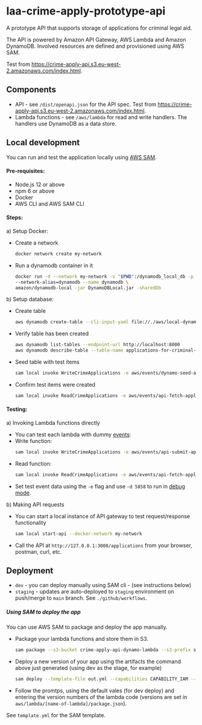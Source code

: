 # laa-crime-apply-prototype-api

A prototype API that supports storage of applications for criminal legal aid.

The API is powered by Amazon API Gateway, AWS Lambda and Amazon DynamoDB. Involved resources are defined and provisioned using AWS SAM.

Test from https://crime-apply-api.s3.eu-west-2.amazonaws.com/index.html.

## Components

* API - see `/dist/openapi.json` for the API spec. Test from https://crime-apply-api.s3.eu-west-2.amazonaws.com/index.html.
* Lambda functions - see `/aws/lambda` for read and write handlers. The handlers use DynamoDB as a data store.

## Local development

You can run and test the application locally using [AWS SAM](https://docs.aws.amazon.com/serverless-application-model/latest/developerguide/what-is-sam.html).

#### Pre-requisites:
* Node.js 12 or above
* npm 6 or above
* Docker
* AWS CLI and AWS SAM CLI

#### Steps:
a) Setup Docker:
  * Create a network
    ```sh
    docker network create my-network
    ```
  * Run a dynamodb container in it
    ```sh
    docker run -d --network my-network -v "$PWD":/dynamodb_local_db -p 8000:8000 \
    --network-alias=dynamodb --name dynamodb \
    amazon/dynamodb-local -jar DynamoDBLocal.jar -sharedDb
    ```
b) Setup database:
  * Create table
    ```sh
    aws dynamodb create-table --cli-input-yaml file://./aws/local-dynamo.yml --endpoint-url http://localhost:8000
    ```
  * Verify table has been created
    ```sh
    aws dynamodb list-tables --endpoint-url http://localhost:8000
    aws dynamodb describe-table --table-name applications-for-criminal-legal-aid-dev --endpoint-url http://localhost:8000
    ```
  * Seed table with test items
    ```sh
    sam local invoke WriteCrimeApplications -e aws/events/dynamo-seed-applications.json --docker-network my-network
    ```
  * Confirm test items were created
    ```sh
    sam local invoke ReadCrimeApplications -e aws/events/api-fetch-applications.json --docker-network my-network
    ```

#### Testing:
a) Invoking Lambda functions directly
* You can test each lambda with dummy [events](https://docs.aws.amazon.com/lambda/latest/dg/gettingstarted-concepts.html#gettingstarted-concepts-event):
* Write function:
  ```sh
  sam local invoke WriteCrimeApplications -e aws/events/api-submit-application.json --docker-network my-network
  ```
* Read function:
  ```sh
  sam local invoke ReadCrimeApplications -e aws/events/api-fetch-applications.json --docker-network my-network
  ```
* Set test event data using the `-e` flag and use `-d 5858` to run in [debug mode](https://docs.aws.amazon.com/serverless-application-model/latest/developerguide/serverless-sam-cli-using-debugging.html).

b) Making API requests
* You can start a local instance of API gateway to test request/response functionality
  ```sh
  sam local start-api --docker-network my-network
  ```
* Call the API at `http://127.0.0.1:3000/applications` from your browser, postman, curl, etc.


## Deployment
* `dev` - you can deploy manually using SAM cli - (see instructions below)
* `staging` - updates are auto-deployed to `staging` environment on push/merge to `main` branch. See `./github/workflows`.

##### Using SAM to deploy the app

You can use AWS SAM to package and deploy the app manually.

* Package your lambda functions and store them in S3.

  ```sh
  sam package --s3-bucket crime-apply-api-dynamo-lambda --s3-prefix sam --output-template-file out.yml
  ```

* Deploy a new version of your app using the artifacts the command above just generated (using dev as the stage, for example)

  ```sh
  sam deploy --template-file out.yml --capabilities CAPABILITY_IAM --guided --stack-name crime-applications-dev --parameter-overrides Stage=dev
  ```
- Follow the promtps, using the default vales (for dev deploy) and entering the version numbers of the lambda code (versions are set in `aws/lambda/[name-of-lambda]/package.json`).

See `template.yml` for the SAM template.
